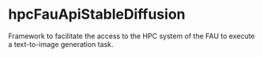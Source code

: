 # hpcFauApiStableDiffusion

Framework to facilitate the access to the HPC system of the FAU to execute a text-to-image generation task.
